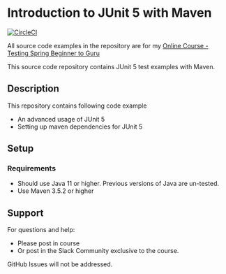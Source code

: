 # Introduction to JUnit 5 with Maven
[![CircleCI](https://dl.circleci.com/status-badge/img/gh/dmohindru/testing-java-junit5/tree/master.svg?style=svg)](https://dl.circleci.com/status-badge/redirect/gh/dmohindru/testing-java-junit5/tree/master)

All source code examples in the repository are for my [Online Course - Testing Spring Beginner to Guru](https://www.udemy.com/testing-spring-boot-beginner-to-guru/?couponCode=GITHUB_REPO)

This source code repository contains JUnit 5 test examples with Maven.

## Description
This repository contains following code example
* An advanced usage of JUnit 5
* Setting up maven dependencies for JUnit 5

## Setup
### Requirements
* Should use Java 11 or higher. Previous versions of Java are un-tested.
* Use Maven 3.5.2 or higher

## Support
For questions and help:
* Please post in course
* Or post in the Slack Community exclusive to the course.

GitHub Issues will not be addressed.
